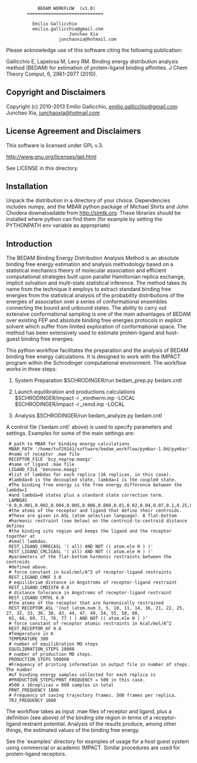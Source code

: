 		        BEDAM WORKFLOW  (v1.0)
		    =============================

			  Emilio Gallicchio
		      emilio.gallicchio@gmail.com
                            Junchao Xia
                        junchaoxia@hotmail.com

 Please acknowledge use of this software citing the following publication:

  Gallicchio E, Lapelosa M, Levy RM. Binding energy distribution
  analysis method (BEDAM) for estimation of protein-ligand binding
  affinities. J Chem Theory Comput, 6, 2961-2977 (2010).

 Copyright and Disclaimers
 -------------------------

 Copyright (c) 2010-2013 
 Emilio Gallicchio, emilio.gallicchio@gmail.com
 Junchao Xia, junchaoxia@hotmail.com

 License Agreement and Disclaimers
 ---------------------------------

 This software is licensed under GPL v.3.
 
 http://www.gnu.org/licenses/gpl.html

 See LICENSE in this directory.

 Installation
 ------------

 Unpack the distribution in a directory of your choice. Dependencies
 includes numpy, and the MBAR python package of Michael Shirts and
 John Chodera downaloadable from http://simtk.org. These libraries
 should be installed where python can find them (for example by
 setting the PYTHONPATH env variable as appropriate)

 Introduction
 ------------

 The BEDAM Binding Energy Distribution Analysis Method is an absolute
 binding free energy estimation and analysis methodology based on a
 statistical mechanics theory of molecular association and efficient
 computational strategies built upon parallel Hamiltonian replica
 exchange, implicit solvation and multi-state statistical
 inference. The method takes its name from the technique it employs to
 extract standard binding free energies from the statistical analysis
 of the probability distributions of the energies of association over
 a series of conformational ensembles connecting the bound and unbound
 states. The ability to carry out extensive conformational sampling is
 one of the main advantages of BEDAM over existing FEP and absolute
 binding free energies protocols in explicit solvent which suffer from
 limited exploration of conformational space. The method has been
 extensively used to estimate protein-ligand and host-guest binding
 free energies.

 This python workflow facilitates the preparation and the analysis of
 BEDAM binding free energy calculations. It is designed to work with
 the IMPACT program within the Schrodinger computational
 environment. The workflow works in three steps:

1. System Preparation
 $SCHRODINGER/run bedam_prep.py bedam.cntl

2. Launch equilibration and productions calculations
$SCHRODINGER/impact -i <jobname>_mintherm.inp -LOCAL
$SCHRODINGER/impact -i <jobname>_remd.inp -LOCAL

3. Analysis
 $SCHRODINGER/run bedam_analyze.py bedam.cntl

A control file ('bedam.cntl' above) is used to specify parameters and
settings. Examples for some of the main settings are:

     # path to MBAR for binding energy calculations
     MBAR_PATH '/home/tuf29141/software/bedam_workflow/pymbar-1.0d/pymbar'
     #name of receptor .mae file
     RECEPTOR_FILE 'bcy_noprop.maegz'
     #name of ligand .mae file
     LIGAND_FILE 'benzene.maegz'
     #list of lambdas for each replica (16 replicas, in this case). 
     #lambda=0 is the decoupled state, lambda=1 is the coupled state.
     #The binding free energy is the free energy difference between the lambda=1
     #and lambda=0 states plus a standard state correction term.
     LAMBDAS '0.0,0.001,0.002,0.004,0.005,0.006,0.008,0.01,0.02,0.04,0.07,0.1,0.25,0.5,0.75,1.0'
     #the atoms of the receptor and ligand that define their centroids. 
     #These are given in ASL (atom selection language). A flat-bottom
     #harmonic restraint (see below) on the centroid-to-centroid distance defines
     #the binding site region and keeps the ligand and the receptor together at
     #small lambdas.
     REST_LIGAND_CMRECASL '( all) AND NOT (( atom.ele H ) )'
     REST_LIGAND_CMLIGASL '( all) AND NOT (( atom.ele H ) )'
     #parameters of the flat-bottom harmonic restraints between the centroids
     #defined above.
     # force constant in kcal/mol/A^2 of receptor-ligand restraints
     REST_LIGAND_CMKF 3.0
     # equilibrium distance in Angstroms of receptor-ligand restraint
     REST_LIGAND_CMDIST0 0.0
     # distance tolerance in Angstroms of receptor-ligand restraint
     REST_LIGAND_CMTOL 6.0
     #the atoms of the receptor that are harmonically restrained
     REST_RECEPTOR_ASL '(not (atom.num 3, 5, 10, 11, 14, 16, 21, 22, 25, 27, 32, 33, 36, 38, 43, 44, 47, 49, 54, 55, 58, 60,
     65, 66, 69, 71, 76, 77 ) ) AND NOT (( atom.ele H ) )'
     # force constant of receptor atomic restraints in kcal/mol/A^2
     REST_RECEPTOR_KF 0.6
     #Temperature in K
     TEMPERATURE 300
     # number of equilibration MD steps
     EQUILIBRATION_STEPS 10000
     # number of production MD steps.
     PRODUCTION_STEPS 500000
     #Frequency of printing information in output file in number of steps. The number
     #of binding energy samples collected for each replica is
     #PRODUCTION_STEPS/PRNT_FREQUENCY = 500 in this case.
     #500 x 16replicas = 800 samples in total
     PRNT_FREQUENCY 1000
     # Frequency of saving trajectory frames. 500 frames per replica.
     TRJ_FREQUENCY 1000
     
The workflow takes as input .mae files of receptor and ligand, plus a
definition (see above) of the binding site region in terms of
a receptor-ligand restraint potential. Analysis of the results produce,
among other things, the estimated values of the binding free energy.

See the 'examples' directory for examples of usage for a host guest
system using commercial or academic IMPACT. Similar procedures are 
used for protein-ligand receptors.
